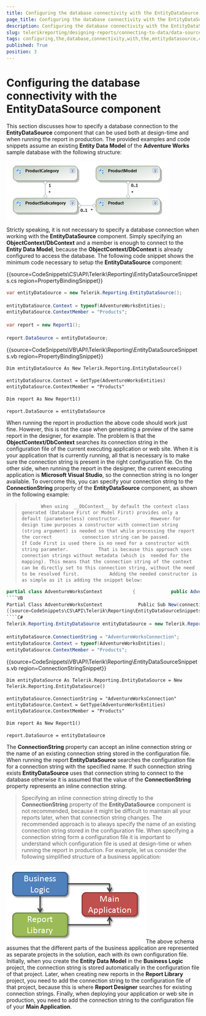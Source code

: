 ```yaml
---
title: Configuring the database connectivity with the EntityDataSource component
page_title: Configuring the database connectivity with the EntityDataSource component | for Telerik Reporting Documentation
description: Configuring the database connectivity with the EntityDataSource component
slug: telerikreporting/designing-reports/connecting-to-data/data-source-components/entitydatasource-component/configuring-the-database-connectivity-with-the-entitydatasource-component
tags: configuring,the,database,connectivity,with,the,entitydatasource,component
published: True
position: 3
---
```


# Configuring the database connectivity with the EntityDataSource component



This section discusses how to specify a database connection to the __EntityDataSource__ component          that can be used both at design-time and when running the report in production. The provided examples          and code snippets assume an existing __Entity Data Model__ of the __Adventure Works__ sample database with the          following structure:

  

  ![](images/DataSources/EntityDataSourceAdventureWorksEntityModel.png)

Strictly speaking, it is not necessary to specify a database connection when working with the            __EntityDataSource__ component. Simply specifying an __ObjectContext/DbContext__ and a member is enough to connect to            the __Entity Data Model__, because the __ObjectContext/DbContext__ is already configured to access the database. The            following code snippet shows the minimum code necessary to setup the __EntityDataSource__ component:           

{{source=CodeSnippets\CS\API\Telerik\Reporting\EntityDataSourceSnippets.cs region=PropertyBindingSnippet}}
````C#
var entityDataSource = new Telerik.Reporting.EntityDataSource();

entityDataSource.Context = typeof(AdventureWorksEntities);
entityDataSource.ContextMember = "Products";

var report = new Report1();

report.DataSource = entityDataSource;
````
{{source=CodeSnippets\VB\API\Telerik\Reporting\EntityDataSourceSnippets.vb region=PropertyBindingSnippet}}
````VB
Dim entityDataSource As New Telerik.Reporting.EntityDataSource()

entityDataSource.Context = GetType(AdventureWorksEntities)
entityDataSource.ContextMember = "Products"

Dim report As New Report1()

report.DataSource = entityDataSource
````

When running the report in production the above code should work just fine. However, this is not            the case when generating a preview of the same report in the designer, for example. The problem is that            the __ObjectContext/DbContext__ searches its connection string in the configuration file of the current executing            application or web site. When it is your application that is currently running, all that is necessary            is to make sure the connection string is present in the right configuration file. On the other side,            when running the report in the designer, the current executing application is __Microsoft Visual Studio__,            so the connection string is no longer available. To overcome this, you can specify your connection            string to the __ConnectionString__ property of the __EntityDataSource__ component, as shown in the following            example:         

>            When using  __DbContext__ by default the context class generated (Database First or Model First) provides only a default (parameterless) constructor.           However for design time purposes a constructor with connection string (string argument) is needed so that while processing the report the correct           connection string can be passed.           If Code First is used there is no need for a constructor with string parameter.           That is because this approach uses connection strings without metadata (which is  needed for the mapping). This means that the connection string of the context can be directly set to this connection string, without the need to be resolved first.           Adding the needed constructor is as simple as it is adding the snippet below:         

    
````C#
partial class AdventureWorksContext           {             public AdventureWorksContext(string connectionString) : base(connectionString) {}           }````
````VB
Partial Class AdventureWorksContext             Public Sub New(connectionString As String)               MyBase.New(connectionString)             End Sub           End Class````
{{source=CodeSnippets\CS\API\Telerik\Reporting\EntityDataSourceSnippets.cs region=ConnectionStringSnippet}}
````C#
Telerik.Reporting.EntityDataSource entityDataSource = new Telerik.Reporting.EntityDataSource();

entityDataSource.ConnectionString = "AdventureWorksConnection";
entityDataSource.Context = typeof(AdventureWorksEntities);
entityDataSource.ContextMember = "Products";
````
{{source=CodeSnippets\VB\API\Telerik\Reporting\EntityDataSourceSnippets.vb region=ConnectionStringSnippet}}
````VB
Dim entityDataSource As Telerik.Reporting.EntityDataSource = New Telerik.Reporting.EntityDataSource()

entityDataSource.ConnectionString = "AdventureWorksConnection"
entityDataSource.Context = GetType(AdventureWorksEntities)
entityDataSource.ContextMember = "Products"

Dim report As New Report1()

report.DataSource = entityDataSource
````

The __ConnectionString__ property can accept an inline connection string or the name of an existing            connection string stored in the configuration file. When running the report __EntityDataSource__ searches            the configuration file for a connection string with the specified name. If such connection string exists           __EntityDataSource__ uses that connection string to connect to the database otherwise it is assumed that the           value of the __ConnectionString__ property represents an inline connection string. 

> Specifying an inline connection string directly to the  __ConnectionString__ property of the       __EntityDataSource__ component is not recommended, because it might be difficult to maintain all your reports      later, when that connection string changes. The recommended approach is to always specify the name of an      existing connection string stored in the configuration file. When specifying a connection string form a      configuration file it is important to understand which configuration file is used at design-time or when      running the report in production. For example, let us consider the following simplified structure of a      business application:  

  ![](images/DataSources/BusinessApplicationStructure.png)The above schema assumes that the different parts of the business application are represented as      separate projects in the solution, each with its own configuration file. Initially, when you create the       __Entity Data Model__ in the  __Business Logic__ project, the connection string is stored automatically in the      configuration file of that project. Later, when creating new reports in the  __Report Library__ project, you need      to add the connection string to the configuration file of that project, because this is where  __Report Designer__   searches for existing connection strings. Finally, when deploying your application or web site in production,     you need to add the connection string to the configuration file of your  __Main Application__.


